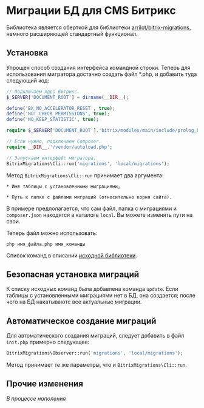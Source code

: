 # Миграции БД для CMS Битрикс

Библиотека является оберткой для библиотеки [arrilot/bitrix-migrations](https://github.com/arrilot/bitrix-migrations), немного расширяющей стандартный функционал.

## Установка

Упрощен способ создания интерфейса командной строки. Теперь для использования мигратора достачно создать файл *.php,
и добавить туда следующий код:

```php
// Подключаем ядро Битрикс.
$_SERVER['DOCUMENT_ROOT'] = dirname(__DIR__);

define('BX_NO_ACCELERATOR_RESET', true);
define('NOT_CHECK_PERMISSIONS', true);
define('NO_KEEP_STATISTIC', true);

require $_SERVER['DOCUMENT_ROOT'].'bitrix/modules/main/include/prolog_before.php';

// Если нужно, подключаем Composer.
require __DIR__.'/vendor/autoload.php';

// Запускаем интерфейс мигратора.
BitrixMigrations\Cli::run('migrations', 'local/migrations');
```

Метод `BitrixMigrations\Cli::run` принимает два аргумента:

    * Имя таблицы с установленными миграциями;

    * Путь к папке с файлами миграций (относительно корня сайта).

В примере предполагается, что сам файл, папка с миграциями и `composer.json` находятся в каталоге `local`. Вы можете изменять пути на свои.

Теперь файл можно использовать:

`php имя_файла.php имя_команды`

Список команд в описании [исходной библиотеки](https://github.com/arrilot/bitrix-migrations#Доступные-команды).

## Безопасная установка миграций

К списку исходных команд была добавлена команда `update`. Если таблицы с установленными миграциями нет в БД, она создается; после чего на БД накатываютс все актуальные миграции.

## Автоматическое создание миграций

Для автоматического создания миграций, следует добавить в файл `init.php` примерно следующее:

```php
BitrixMigrations\Observer::run('migrations', 'local/migrations');
```

Метод принимает те же параметры, что и `BitrixMigrations\Cli::run`.

## Прочие изменения

*В процессе наполения*
